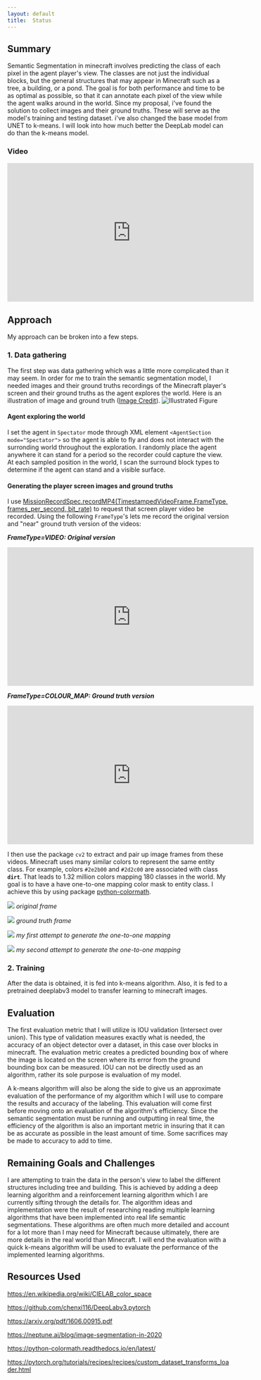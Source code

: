 ```yaml
---
layout: default
title:  Status
---
```


## Summary
Semantic Segmentation in minecraft involves predicting the class of each pixel in the agent player's view. The classes are not just the individual blocks, but the general structures that may appear in Minecraft such as a tree, a building, or a pond. The goal is for both performance and time to be as optimal as possible, so that it can annotate each pixel of the view while the agent walks around in the world. Since my proposal, i've found the solution to collect images and their ground truths. These will serve as the model's training and testing dataset. i've also changed the base model from UNET to k-means. I will look into how much better the DeepLab model can do than the k-means model.

### Video
<iframe width="560" height="315" src="https://www.youtube.com/embed/brrMn67sN6M" frameborder="0" allow="accelerometer; autoplay; encrypted-media; gyroscope; picture-in-picture" allowfullscreen></iframe>


## Approach
My approach can be broken into a few steps.
###  1.   Data gathering
The first step was data gathering which was a little more complicated than it
may seem. In order for me to train the semantic segmentation model, I needed images and their ground truths recordings of the Minecraft player's screen and their ground truths as the agent explores the world. Here is an illustration of image and ground truth ([Image Credit](https://arxiv.org/abs/1611.09326)).
![Illustrated Figure](https://www.jeremyjordan.me/content/images/2018/05/Screen-Shot-2018-05-21-at-10.44.23-PM.png)

####   Agent exploring the world
I set the agent in `Spectator` mode through XML element `<AgentSection mode="Spectator">` so the agent is able to fly and does not interact with the surronding world throughout the exploration. I randomly place the agent anywhere it can stand for a period so the recorder could capture the view. At each sampled position in the world, I scan the surround block types to determine if the agent can stand and a visible surface.

####   Generating the player screen images and ground truths
I use [MissionRecordSpec.recordMP4(TimestampedVideoFrame.FrameType, frames_per_second, bit_rate)](https://microsoft.github.io/malmo/0.30.0/Documentation/structmalmo_1_1_mission_record_spec.html#abb9a25b0709327867295d2ce21d8b086) to request that screen player video be recorded. Using the following `FrameType`'s lets me record the original version and "near" ground truth version of the videos:

***FrameType=VIDEO: Original version***
<iframe width="560" height="315" src="https://www.youtube.com/embed/hgak0LM6nwE" frameborder="0" allow="accelerometer; autoplay; encrypted-media; gyroscope; picture-in-picture" allowfullscreen></iframe>

 
***FrameType=COLOUR_MAP: Ground truth version***
<iframe width="560" height="315" src="https://www.youtube.com/embed/DWryONNKgQ0" frameborder="0" allow="accelerometer; autoplay; encrypted-media; gyroscope; picture-in-picture" allowfullscreen></iframe>

I then use the package `cv2` to extract and pair up image frames from these videos. Minecraft uses many similar colors to represent the same entity class. For example, colors `#2e2b00` and `#2d2c00` are associated with class **`dirt`**. That leads to 1.32 million colors mapping 180 classes in the world. My goal is to have a have one-to-one mapping color mask to entity class. I achieve this by using package [python-colormath](https://python-colormath.readthedocs.io/en/latest/color_objects.html). 


![](./images/original.png)
*original frame*


![](./images/colormap.png)
*ground truth frame*


![](./images/first_attempt.png)
*my first attempt to generate the one-to-one mapping*


![](./images/second_attempt.png)
*my second attempt to generate the one-to-one mapping*


###   2.   Training
After the data is obtained, it is fed into k-means algorithm. Also, it is fed to a pretrained deeplabv3 model to transfer learning to minecraft images.


## Evaluation

The first evaluation metric that I will utilize is IOU validation (Intersect over union). This type of validation measures
exactly what is needed, the accuracy of an object detector over a dataset, in this case over blocks in minecraft. The evaluation
metric creates a predicted bounding box of where the image is located on the screen where its error from the ground bounding
box can be measured. IOU can not be directly used as an algorithm, rather its sole purpose is evaluation of my model. 

A k-means algorithm will also be along the side to give us an approximate evaluation of the performance of my algorithm 
which I will use to compare the results and accuracy of the labeling. This evaluation will come first before moving onto
an evaluation of the algorithm's efficiency. Since the semantic segmentation must be running and outputting in real time,
the efficiency of the algorithm is also an important metric in insuring that it can be as accurate as possible in the least
amount of time. Some sacrifices may be made to accuracy to add to time.


## Remaining Goals and Challenges

I are attempting to train the data in the person's view to label the different structures including tree and building. This is achieved by adding a deep learning algorithm and a reinforcement learning algorithm which I are currently sifting through the details for. The algorithm ideas and implementation were the result of researching reading multiple learning algorithms that have been implemented into real life semantic segmentations. These algorithms are often much more detailed and account for a lot
more than I may need for Minecraft because ultimately, there are more details in the real world than Minecraft. I will end the evaluation with a quick k-means algorithm will be used to evaluate the performance of the implemented learning algorithms.

## Resources Used

https://en.wikipedia.org/wiki/CIELAB_color_space

https://github.com/chenxi116/DeepLabv3.pytorch

https://arxiv.org/pdf/1606.00915.pdf

https://neptune.ai/blog/image-segmentation-in-2020

https://python-colormath.readthedocs.io/en/latest/

https://pytorch.org/tutorials/recipes/recipes/custom_dataset_transforms_loader.html


